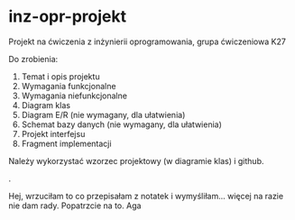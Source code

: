 ﻿# inz-opr-projekt
Projekt na ćwiczenia z inżynierii oprogramowania, grupa ćwiczeniowa K27

Do zrobienia:
1) Temat i opis projektu
2) Wymagania funkcjonalne
3) Wymagania niefunkcjonalne
4) Diagram klas
5) Diagram E/R (nie wymagany, dla ułatwienia)
6) Schemat bazy danych (nie wymagany, dla ułatwienia)
7) Projekt interfejsu
8) Fragment implementacji

Należy wykorzystać wzorzec projektowy (w diagramie klas) i github.

.


Hej, wrzuciłam to co przepisałam z notatek i wymyśliłam... więcej na razie nie dam rady. Popatrzcie na to.
Aga
